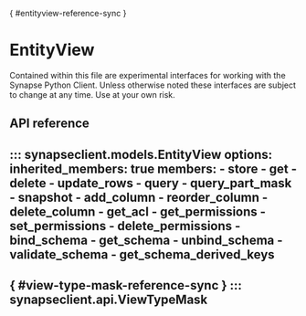 [](){ #entityview-reference-sync }
# EntityView

Contained within this file are experimental interfaces for working with the Synapse Python
Client. Unless otherwise noted these interfaces are subject to change at any time. Use
at your own risk.

## API reference

::: synapseclient.models.EntityView
    options:
        inherited_members: true
        members:
            - store
            - get
            - delete
            - update_rows
            - query
            - query_part_mask
            - snapshot
            - add_column
            - reorder_column
            - delete_column
            - get_acl
            - get_permissions
            - set_permissions
            - delete_permissions
            - bind_schema
            - get_schema
            - unbind_schema
            - validate_schema
            - get_schema_derived_keys
---

[](){ #view-type-mask-reference-sync }
::: synapseclient.api.ViewTypeMask
---
